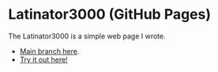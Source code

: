 # Latinator3000 (GitHub Pages)
The Latinator3000 is a simple web page I wrote.
* [Main branch here](https://github.com/yuzhoumo/latinator-3000).
* [Try it out here!](https://yuzhoumo.github.io/latinator-3000/)
